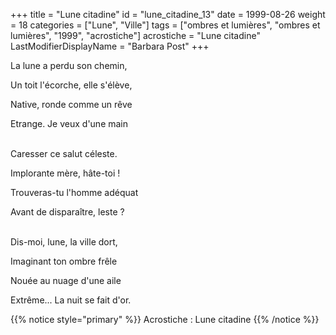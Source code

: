 +++
title = "Lune citadine"
id = "lune_citadine_13"
date = 1999-08-26
weight = 18
categories = ["Lune", "Ville"]
tags = ["ombres et lumières", "ombres et lumières", "1999", "acrostiche"]
acrostiche = "Lune citadine"
LastModifierDisplayName = "Barbara Post"
+++

La lune a perdu son chemin,

Un toit l'écorche, elle s'élève,

Native, ronde comme un rêve

Etrange. Je veux d'une main

 \
Caresser ce salut céleste.

Implorante mère, hâte-toi !

Trouveras-tu l'homme adéquat

Avant de disparaître, leste ?

 \
Dis-moi, lune, la ville dort,

Imaginant ton ombre frêle

Nouée au nuage d'une aile

Extrême... La nuit se fait d'or.

{{% notice style="primary" %}}
Acrostiche : Lune citadine
{{% /notice %}}
